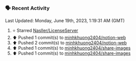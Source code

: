 ### 🗣 Recent Activity

<!--RECENT_ACTIVITY:last_update-->
Last Updated: Monday, June 19th, 2023, 1:19:31 AM (GMT)
<!--RECENT_ACTIVITY:last_update_end-->
<!--RECENT_ACTIVITY:start-->
1. ⭐ Starred [Nasller/LicenseServer](https://github.com/Nasller/LicenseServer)
2. ⬆️ Pushed 1 commit(s) to [minhkhuong2404/notion-web](https://github.com/minhkhuong2404/notion-web)
3. ⬆️ Pushed 2 commit(s) to [minhkhuong2404/notion-web](https://github.com/minhkhuong2404/notion-web)
4. ⬆️ Pushed 1 commit(s) to [minhkhuong2404/share-images](https://github.com/minhkhuong2404/share-images)
5. ⬆️ Pushed 1 commit(s) to [minhkhuong2404/share-images](https://github.com/minhkhuong2404/share-images)
<!--RECENT_ACTIVITY:end-->
